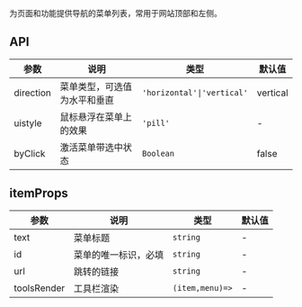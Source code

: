 为页面和功能提供导航的菜单列表，常用于网站顶部和左侧。

## API

| 参数      | 说明                         | 类型                       | 默认值   |
| --------- | ---------------------------- | -------------------------- | -------- |
| direction | 菜单类型，可选值为水平和垂直 | `'horizontal'\|'vertical'` | vertical |
| uistyle   | 鼠标悬浮在菜单上的效果       | `'pill'`                   | -        |
| byClick   | 激活菜单带选中状态           | `Boolean`                  | false    |

## itemProps

| 参数        | 说明                 | 类型            | 默认值 |
| ----------- | -------------------- | --------------- | ------ |
| text        | 菜单标题             | `string`        | -      |
| id          | 菜单的唯一标识，必填 | `string`        | -      |
| url         | 跳转的链接           | `string`        | -      |
| toolsRender | 工具栏渲染           | `(item,menu)=>` | -      |
